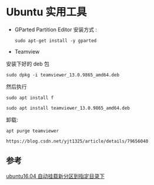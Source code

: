 # Ubuntu 实用工具

- GParted Partition Editor
  安装方式 :
    ``` shell
    sudo apt-get install -y gparted
    ```

- Teamview

安装下好的 deb 包

```
sudo dpkg -i teamviewer_13.0.9865_amd64.deb
```

然后执行

```
sudo apt install f
```

```
sudo apt install teamviewer_13.0.9865_amd64.deb
```

卸载:

```
apt purge teamviewer
```

```
https://blog.csdn.net/yjt1325/article/details/79656040
```

## 参考

[ubuntu16.04 自动挂载新分区到指定目录下](http://blog.csdn.net/yan_chou/article/details/53915228)